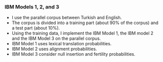 ### IBM Models 1, 2, and 3
- I use the parallel corpus between Turkish and English.
- The corpus is divided into a training part (about 90% of the corpus) and a test part (about 10%).
- Using the training data, I implement the IBM Model 1, the IBM model 2 and the IBM Model 3 on the parallel corpus.
- IBM Model 1 uses lexical translation probabilities.
- IBM Model 2 uses alignment probabilities.
- IBM Model 3 consider null insertion and fertility probabilities.
 